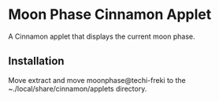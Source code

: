# Moon Phase Cinnamon Applet

A Cinnamon applet that displays the current moon phase.

## Installation

Move extract and move moonphase@techi-freki to the ~./local/share/cinnamon/applets directory.
